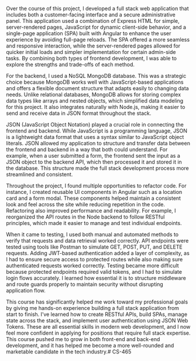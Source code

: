 Over the course of this project, I developed a full stack web application that includes both a customer-facing interface and a secure administrative panel. This application used a combination of Express HTML for simple, server-rendered pages, JavaScript for dynamic client-side behavior, and a single-page application (SPA) built with Angular to enhance the user experience by avoiding full-page reloads. The SPA offered a more seamless and responsive interaction, while the server-rendered pages allowed for quicker initial loads and simpler implementation for certain admin-side tasks. By combining both types of frontend development, I was able to explore the strengths and trade-offs of each method.

For the backend, I used a NoSQL MongoDB database. This was a strategic choice because MongoDB works well with JavaScript-based applications and offers a flexible document structure that adapts easily to changing data needs. Unlike relational databases, MongoDB allows for storing complex data types like arrays and nested objects, which simplified data modeling for this project. It also integrates naturally with Node.js, making it easier to send and receive data in JSON format throughout the stack.

JSON (JavaScript Object Notation) played a crucial role in connecting the frontend and backend. While JavaScript is a programming language, JSON is a lightweight data format that uses a syntax similar to JavaScript object literals. JSON allowed my application to structure and transfer data between the frontend and backend in a way that both could understand. For example, when a user submitted a form, the frontend sent the input as a JSON object to the backend API, which then processed it and stored it in the database. This structure made the full stack development process more streamlined and consistent.

Throughout the project, I found multiple opportunities to refactor code. For instance, I created reusable UI components in Angular such as a location card and a form modal. These components helped maintain a consistent look and feel across the site while reducing repetition in the code. Refactoring also improved performance and readability. For example, I reorganized the API routes in the Node backend to follow RESTful principles, which made it easier to manage and test individual endpoints.

When it came to testing, I used both manual and automated methods to verify that requests and data retrieval worked correctly. API endpoints were tested using tools like Postman to simulate GET, POST, PUT, and DELETE requests. Adding JWT-based authentication added a layer of complexity, as I had to ensure secure access to protected routes while also making sure authenticated requests worked correctly. Testing became more difficult because protected endpoints required valid tokens, and I had to simulate login flows accurately. I learned how essential it is to structure middleware and route guards properly to maintain security without disrupting application flow.

This course has significantly helped me work toward my professional goals by giving me hands-on experience building a full stack application from start to finish. I’ve learned how to create RESTful APIs, build SPAs, manage state across the stack, and implement user authentication using JSON Web Tokens. These are all essential skills in modern web development, and I now feel more confident in applying for positions that require full stack expertise. This course pushed me to grow in both front-end and back-end development, and it has helped me become a more well-rounded and marketable candidate in the tech industry.# CS-465
